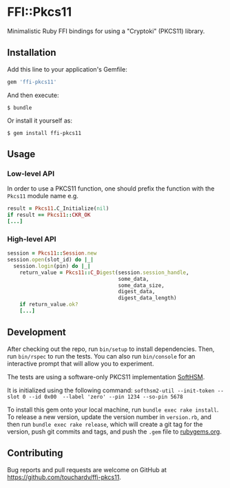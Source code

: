 # FFI::Pkcs11

Minimalistic Ruby FFI bindings for using a "Cryptoki" (PKCS11) library.

## Installation

Add this line to your application's Gemfile:

```ruby
gem 'ffi-pkcs11'
```

And then execute:

    $ bundle

Or install it yourself as:

    $ gem install ffi-pkcs11

## Usage

### Low-level API

In order to use a PKCS11 function, one should prefix the function with the `Pkcs11` module name e.g.

```ruby
result = Pkcs11.C_Initialize(nil)
if result == Pkcs11::CKR_OK
[...]
```	

### High-level API

```ruby
session = Pkcs11::Session.new
session.open(slot_id) do |_|
  session.login(pin) do |_|
    return_value = Pkcs11::C_Digest(session.session_handle,
                                    some_data,
                                    some_data_size,
                                    digest_data,
                                    digest_data_length)
    if return_value.ok?
    [...]
```

## Development

After checking out the repo, run `bin/setup` to install dependencies. Then, run `bin/rspec` to run the tests. You can also run `bin/console` for an interactive prompt that will allow you to experiment.

The tests are using a software-only PKCS11 implementation [SoftHSM](https://wiki.opendnssec.org/display/SoftHSMDOCS/SoftHSM+Documentation+v2).

It is initialized using the following command:
`softhsm2-util --init-token --slot 0 --id 0x00  --label 'zero' --pin 1234 --so-pin 5678`

To install this gem onto your local machine, run `bundle exec rake install`. To release a new version, update the version number in `version.rb`, and then run `bundle exec rake release`, which will create a git tag for the version, push git commits and tags, and push the `.gem` file to [rubygems.org](https://rubygems.org).

## Contributing

Bug reports and pull requests are welcome on GitHub at https://github.com/touchardv/ffi-pkcs11.

